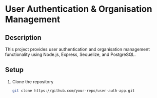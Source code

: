 # User Authentication & Organisation Management

## Description
This project provides user authentication and organisation management functionality using Node.js, Express, Sequelize, and PostgreSQL.

## Setup

1. Clone the repository
   ```sh
   git clone https://github.com/your-repo/user-auth-app.git
